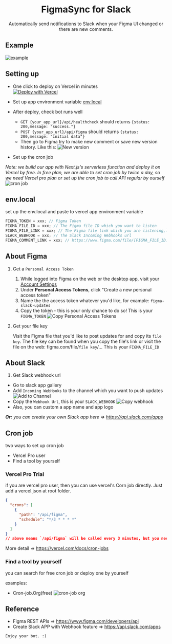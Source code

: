<h1 align="center">FigmaSync for Slack</h1>

<p align="center">Automatically send notifications to Slack when your Figma UI changed or there are new comments.</p>

## Example

![example](./public/example.png)

## Setting up

- One click to deploy on Vercel in minutes  
  [![Deploy with Vercel](https://vercel.com/button)](https://vercel.com/new/clone?repository-url=https%3A%2F%2Fgithub.com%2FJackZong%2FFigmaSync-for-Slack&env=FIGMA_TOKEN&env=FIGMA_FILE_ID&env=FIGMA_FILE_LINK&env=SLACK_WEBHOOK&env=FIGMA_COMMENT_LINK&project-name=FigmaSync-for-Slack&repository-name=FigmaSync-for-Slack)
- Set up app environment variable [env.local](#envlocal)
- After deploy, check bot runs well

  - `GET {your_app_url}/api/healthcheck` should returns `{status: 200,message: "success."}`
  - `POST {your_app_url}/api/figma` should returns `{status: 200,message: "initial data"}`
  - Then go to Figma try to make new comment or save new version history.
    Like this:
    ![New version](./public/new_version.png)

- Set up the cron job

_Note: we build our app with Next.js's serverless function and deploy it on Vercel by free. In free plan, we are able to set cron job by twice a day, so we need Vercel pro plan or set up the cron job to call API regular by ourself_
![cron job]('./../public/cron_job.png)

## env.local

set up the env.local and paste to vercel app environment variable

```js
FIGMA_TOKEN = xxx; // Figma Token
FIGMA_FILE_ID = xxx; // The Figma file ID which you want to listen
FIGMA_FILE_LINK = xxx; // The Figma file link which you are listening,like https://www.figma.com/file/[FIGMA_FILE_ID]/[FIGMA_FILE_NAME]
SLACK_WEBHOOK = xxx; // The Slack Incoming Webhooks url
FIGMA_COMMENT_LINK = xxx; // https://www.figma.com/file/[FIGMA_FILE_ID]?mode=design#{ID}
```

## About Figma

1. Get a `Personal Access Token`

   1. While logged into Figma on the web or the desktop app, visit your [Account Settings](https://www.figma.com/settings)
   2. Under **Personal Access Tokens**, click "Create a new personal access token"
   3. Name the the access token whatever you'd like, for example: `figma-slack-updates`
   4. Copy the token - this is your only chance to do so! This is your `FIGMA_TOKEN`
      ![Copy Personal Access Tokens](./public/figma_token.png)

2. Get your file key

   Visit the Figma file that you'd like to post updates for and copy its `file key`. The file key can be found when you copy the file's link or visit the file on the web: figma.com/file/`file key`/... This is your `FIGMA_FILE_ID`

## About Slack

1. Get Slack webhook url

- Go to slack app gallery
- Add `Incoming WebHooks` to the channel which you want to push updates
  ![Add to Channel](./public/slack_add_channel.png)
- Copy the `Webhook Url`, this is your `SLACK_WEBHOOK`
  ![Copy webhook](./public/slack_copy_webhook.png)
- Also, you can custom a app name and app logo

_**Or:** you can create your own Slack app here => https://api.slack.com/apps_

## Cron job

two ways to set up cron job

- Vercel Pro user
- Find a tool by yourself

### Vercel Pro Trial

if you are vercel pro user, then you can use vercel's Corn job directly. Just add a vercel.json at root folder.

```json
{
  "crons": [
    {
      "path": "/api/figma",
      "schedule": "*/3 * * * *"
    }
  ]
}
// above means `/api/figma` will be called every 3 minutes, but you need change /api/figma/route.ts to GET function
```

More detail => https://vercel.com/docs/cron-jobs

### Find a tool by yourself

you can search for free cron job or deploy one by yourself

examples:

- Cron-job.Org(free)
  ![cron-job org](./public/cron_job_org.png)

## Reference

- Figma REST APIs => https://www.figma.com/developers/api
- Create Slack APP with Webhook feature => https://api.slack.com/apps

`Enjoy your bot. :)`
